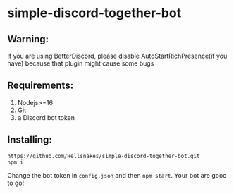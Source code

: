 # simple-discord-together-bot
## Warning:
If you are using BetterDiscord, please disable AutoStartRichPresence(if you have) because that plugin might cause some bugs
## Requirements:
1. Nodejs>=16
2. Git
3.  a Discord bot token
## Installing:
```
https://github.com/Hellsnakes/simple-discord-together-bot.git
npm i
```
Change the bot token in `config.json` and then `npm start`.
Your bot are good to go!
